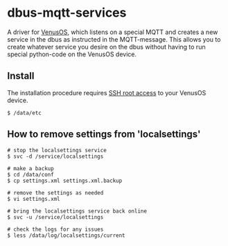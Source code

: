 # dbus-mqtt-services
A driver for [VenusOS](https://github.com/victronenergy/venus/wiki), which listens on a special MQTT and creates a new service in the dbus
as instructed in the MQTT-message. This allows you to create whatever service you desire
on the dbus without having to run special python-code on the VenusOS device.

## Install
The installation procedure requires [SSH root access](https://www.victronenergy.com/live/ccgx:root_access) to your VenusOS device.

    $ /data/etc


## How to remove settings from 'localsettings'
    # stop the localsettings service
    $ svc -d /service/localsettings

    # make a backup
    $ cd /data/conf
    $ cp settings.xml settings.xml.backup

    # remove the settings as needed
    $ vi settings.xml

    # bring the localsettings service back online
    $ svc -u /service/localsettings
    
    # check the logs for any issues
    $ less /data/log/localsettings/current

